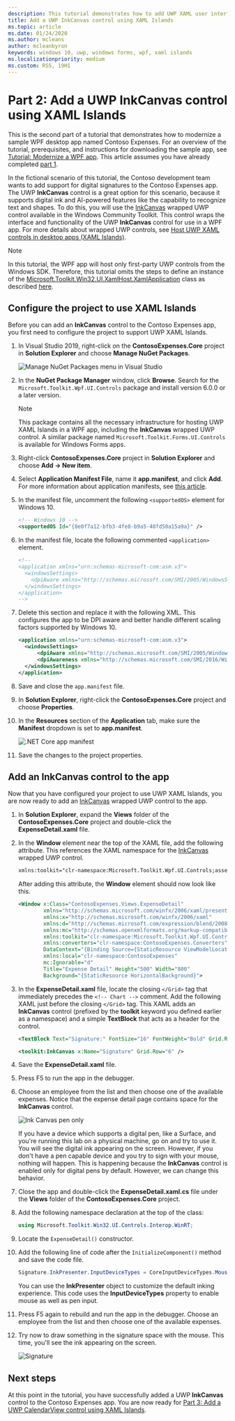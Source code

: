 ```yaml
---
description: This tutorial demonstrates how to add UWP XAML user interfaces, create MSIX packages, and incorporate other modern components into your WPF app.
title: Add a UWP InkCanvas control using XAML Islands
ms.topic: article
ms.date: 01/24/2020
ms.author: mcleans
author: mcleanbyron
keywords: windows 10, uwp, windows forms, wpf, xaml islands
ms.localizationpriority: medium
ms.custom: RS5, 19H1
---
```


# Part 2: Add a UWP InkCanvas control using XAML Islands

This is the second part of a tutorial that demonstrates how to modernize a sample WPF desktop app named Contoso Expenses. For an overview of the tutorial, prerequisites, and instructions for downloading the sample app, see [Tutorial: Modernize a WPF app](modernize-wpf-tutorial.md). This article assumes you have already completed [part 1](modernize-wpf-tutorial-1.md).

In the fictional scenario of this tutorial, the Contoso development team wants to add support for digital signatures to the Contoso Expenses app. The UWP **InkCanvas** control is a great option for this scenario, because it supports digital ink and AI-powered features like the capability to recognize text and shapes. To do this, you will use the [InkCanvas](https://docs.microsoft.com/windows/communitytoolkit/controls/wpf-winforms/inkcanvas) wrapped UWP control available in the Windows Community Toolkit. This control wraps the interface and functionality of the UWP **InkCanvas** control for use in a WPF app. For more details about wrapped UWP controls, see [Host UWP XAML controls in desktop apps (XAML Islands)](xaml-islands.md).

> [!NOTE]
> In this tutorial, the WPF app will host only first-party UWP controls from the Windows SDK. Therefore, this tutorial omits the steps to define an instance of the [Microsoft.Toolkit.Win32.UI.XamlHost.XamlApplication](https://github.com/windows-toolkit/Microsoft.Toolkit.Win32/tree/master/Microsoft.Toolkit.Win32.UI.XamlApplication) class as described [here](host-standard-control-with-xaml-islands.md#required-components).

## Configure the project to use XAML Islands

Before you can add an **InkCanvas** control to the Contoso Expenses app, you first need to configure the project to support UWP XAML Islands.

1. In Visual Studio 2019, right-click on the **ContosoExpenses.Core** project in **Solution Explorer** and choose **Manage NuGet Packages**.

    ![Manage NuGet Packages menu in Visual Studio](images/wpf-modernize-tutorial//ManageNuGetPackages.png)

2. In the **NuGet Package Manager** window, click **Browse**. Search for the `Microsoft.Toolkit.Wpf.UI.Controls` package and install version 6.0.0 or a later version.

    > [!NOTE]
    > This package contains all the necessary infrastructure for hosting UWP XAML Islands in a WPF app, including the **InkCanvas** wrapped UWP control. A similar package named `Microsoft.Toolkit.Forms.UI.Controls` is available for Windows Forms apps.

3. Right-click **ContosoExpenses.Core** project in **Solution Explorer** and choose **Add -> New item**.

4. Select **Application Manifest File**, name it **app.manifest**, and click **Add**. For more information about application manifests, see [this article](https://docs.microsoft.com/windows/desktop/SbsCs/application-manifests).

5. In the manifest file, uncomment the following `<supportedOS>` element for Windows 10.

    ```xml
    <!-- Windows 10 -->
    <supportedOS Id="{8e0f7a12-bfb3-4fe8-b9a5-48fd50a15a9a}" />
    ```

6. In the manifest file, locate the following commented `<application>` element.

    ```xml
    <!--
    <application xmlns="urn:schemas-microsoft-com:asm.v3">
      <windowsSettings>
        <dpiAware xmlns="http://schemas.microsoft.com/SMI/2005/WindowsSettings">true</dpiAware>
      </windowsSettings>
    </application>
    -->
    ```

7. Delete this section and replace it with the following XML. This configures the app to be DPI aware and better handle different scaling factors supported by Windows 10.

    ```xml
    <application xmlns="urn:schemas-microsoft-com:asm.v3">
      <windowsSettings>
          <dpiAware xmlns="http://schemas.microsoft.com/SMI/2005/WindowsSettings">true/PM</dpiAware>
          <dpiAwareness xmlns="http://schemas.microsoft.com/SMI/2016/WindowsSettings">PerMonitorV2, PerMonitor</dpiAwareness>
      </windowsSettings>
    </application>
    ```

8. Save and close the `app.manifest` file.

9. In **Solution Explorer**, right-click the **ContosoExpenses.Core** project and choose **Properties**.

10. In the **Resources** section of the **Application** tab, make sure the **Manifest** dropdown is set to **app.manifest**.

    ![.NET Core app manifest](images/wpf-modernize-tutorial/NetCoreAppManifest.png)

11. Save the changes to the project properties.

## Add an InkCanvas control to the app

Now that you have configured your project to use UWP XAML Islands, you are now ready to add an [InkCanvas](https://docs.microsoft.com/windows/communitytoolkit/controls/wpf-winforms/inkcanvas) wrapped UWP control to the app.

1. In **Solution Explorer**, expand the **Views** folder of the **ContosoExpenses.Core** project and double-click the **ExpenseDetail.xaml** file.

2. In the **Window** element near the top of the XAML file, add the following attribute. This references the XAML namespace for the [InkCanvas](https://docs.microsoft.com/windows/communitytoolkit/controls/wpf-winforms/inkcanvas) wrapped UWP control.

    ```xml
    xmlns:toolkit="clr-namespace:Microsoft.Toolkit.Wpf.UI.Controls;assembly=Microsoft.Toolkit.Wpf.UI.Controls"
    ```

    After adding this attribute, the **Window** element should now look like this.

    ```xml
    <Window x:Class="ContosoExpenses.Views.ExpenseDetail"
            xmlns="http://schemas.microsoft.com/winfx/2006/xaml/presentation"
            xmlns:x="http://schemas.microsoft.com/winfx/2006/xaml"
            xmlns:d="http://schemas.microsoft.com/expression/blend/2008"
            xmlns:mc="http://schemas.openxmlformats.org/markup-compatibility/2006"
            xmlns:toolkit="clr-namespace:Microsoft.Toolkit.Wpf.UI.Controls;assembly=Microsoft.Toolkit.Wpf.UI.Controls"
            xmlns:converters="clr-namespace:ContosoExpenses.Converters"
            DataContext="{Binding Source={StaticResource ViewModelLocator}, Path=ExpensesDetailViewModel}"
            xmlns:local="clr-namespace:ContosoExpenses"
            mc:Ignorable="d"
            Title="Expense Detail" Height="500" Width="800"
            Background="{StaticResource HorizontalBackground}">
    ```

4. In the **ExpenseDetail.xaml** file, locate the closing `</Grid>` tag that immediately precedes the `<!-- Chart -->` comment. Add the following XAML just before the closing `</Grid>` tag. This XAML adds an **InkCanvas** control (prefixed by the **toolkit** keyword you defined earlier as a namespace) and a simple **TextBlock** that acts as a header for the control.

    ```xml
    <TextBlock Text="Signature:" FontSize="16" FontWeight="Bold" Grid.Row="5" />

    <toolkit:InkCanvas x:Name="Signature" Grid.Row="6" />
    ```

5. Save the **ExpenseDetail.xaml** file.

6. Press F5 to run the app in the debugger.

7. Choose an employee from the list and then choose one of the available expenses. Notice that the expense detail page contains space for the **InkCanvas** control.

    ![Ink Canvas pen only](images/wpf-modernize-tutorial/InkCanvasPenOnly.png)

    If you have a device which supports a digital pen, like a Surface, and you're running this lab on a physical machine, go on and try to use it. You will see the digital ink appearing on the screen. However, if you don't have a pen capable device and you try to sign with your mouse, nothing will happen. This is happening because the **InkCanvas** control is enabled only for digital pens by default. However, we can change this behavior.

8. Close the app and double-click the **ExpenseDetail.xaml.cs** file under the **Views** folder of the **ContosoExpenses.Core** project.

9. Add the following namespace declaration at the top of the class:

    ```csharp
    using Microsoft.Toolkit.Win32.UI.Controls.Interop.WinRT;
    ```

10. Locate the `ExpenseDetail()` constructor.

11. Add the following line of code after the `InitializeComponent()` method and save the code file.

    ```csharp
    Signature.InkPresenter.InputDeviceTypes = CoreInputDeviceTypes.Mouse | CoreInputDeviceTypes.Pen;
    ```

    You can use the **InkPresenter** object to customize the default inking experience. This code uses the **InputDeviceTypes** property to enable mouse as well as pen input.

12. Press F5 again to rebuild and run the app in the debugger. Choose an employee from the list and then choose one of the available expenses.

13. Try now to draw something in the signature space with the mouse. This time, you'll see the ink appearing on the screen.

    ![Signature](images/wpf-modernize-tutorial/Signature.png)

## Next steps

At this point in the tutorial, you have successfully added a UWP **InkCanvas** control to the Contoso Expenses app. You are now ready for [Part 3: Add a UWP CalendarView control using XAML Islands](modernize-wpf-tutorial-3.md).
